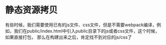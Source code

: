 # 静态资源拷贝
有些时候，我们需要使用已有的js文件、css文件，但是不需要webpack编译，例如，我们在public/index.html中引入public目录下的js或者css文件，这个时候，如果直接打包，
那么在构建出来之后，肯定找不到对应的js/css了

